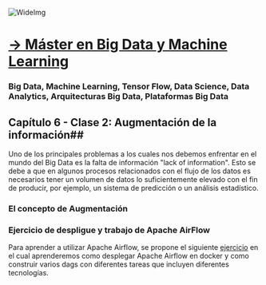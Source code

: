 ![WideImg](https://fictizia.com/img/github/Fictizia-plan-estudios-github.jpg)

# [→ Máster en Big Data y Machine Learning](https://fictizia.com/formacion/master-big-data)
### Big Data, Machine Learning, Tensor Flow, Data Science, Data Analytics, Arquitecturas Big Data, Plataformas Big Data

## Capítulo 6 - Clase 2: Augmentación de la información##

Uno de los principales problemas a los cuales nos debemos enfrentar en el mundo del Big Data es la falta de información "lack of information". Esto se debe a que en algunos procesos relacionados con el flujo de los datos es necesarios tener un volumen de datos lo suficientemente elevado con el fin de producir, por ejemplo, un sistema de predicción o un análisis estadístico. 

### El concepto de Augmentación ###



### Ejercicio de despligue y trabajo de Apache AirFlow ###

Para aprender a utilizar Apache Airflow, se propone el siguiente [ejercicio](https://github.com/Fictizia/Master-en-Big-Data-y-Machine-Learning_ed1/blob/master/capitulo_6/recursos/ejercicio_1.md) en el cual aprenderemos como desplegar Apache Airflow en docker y como construir varios dags con diferentes tareas que incluyen diferentes tecnologías. 
